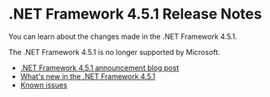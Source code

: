 # .NET Framework 4.5.1 Release Notes

You can learn about the changes made in the .NET Framework 4.5.1.

The .NET Framework 4.5.1 is no longer supported by Microsoft.

- [.NET Framework 4.5.1 announcement blog post](https://blogs.msdn.microsoft.com/dotnet/2013/10/17/net-framework-4-5-1-rtm-start-coding/)
- [What's new in the .NET Framework 4.5.1](https://docs.microsoft.com/dotnet/articles/framework/whats-new/index#v451)
- [Known issues](https://support.microsoft.com/en-us/help/2890857/known-issues-for-the-.net-framework-4.5.1)
